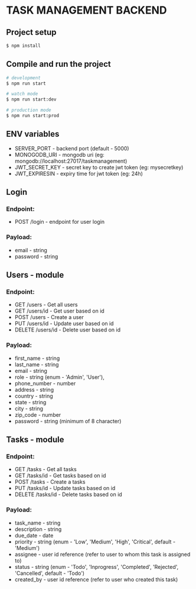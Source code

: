 # TASK MANAGEMENT BACKEND

## Project setup

```bash
$ npm install
```

## Compile and run the project

```bash
# development
$ npm run start

# watch mode
$ npm run start:dev

# production mode
$ npm run start:prod
```

## ENV variables

- SERVER_PORT - backend port (default - 5000)
- MONOGODB_URI - mongodb uri (eg: mongodb://localhost:27017/taskmanagement)
- JWT_SECRET_KEY - secret key to create jwt token (eg: mysecretkey)
- JWT_EXPIRESIN - expiry time for jwt token (eg: 24h)

## Login

### Endpoint:

- POST /login - endpoint for user login

### Payload:

- email - string
- password - string

## Users - module

### Endpoint:

- GET /users - Get all users
- GET /users/id - Get user based on id
- POST /users - Create a user
- PUT /users/id - Update user based on id
- DELETE /users/id - Delete user based on id

### Payload:

- first_name - string
- last_name - string
- email - string
- role - string (enum - 'Admin', 'User'),
- phone_number - number
- address - string
- country - string
- state - string
- city - string
- zip_code - number
- password - string (minimum of 8 character)

## Tasks - module

### Endpoint:

- GET /tasks - Get all tasks
- GET /tasks/id - Get tasks based on id
- POST /tasks - Create a tasks
- PUT /tasks/id - Update tasks based on id
- DELETE /tasks/id - Delete tasks based on id

### Payload:

- task_name - string
- description - string
- due_date - date
- priority - string (enum - 'Low', 'Medium', 'High', 'Critical', default - 'Medium')
- assignee - user id reference (refer to user to whom this task is assigned to)
- status - string (enum - 'Todo', 'Inprogress', 'Completed', 'Rejected', 'Cancelled', default - 'Todo')
- created_by - user id reference (refer to user who created this task)
